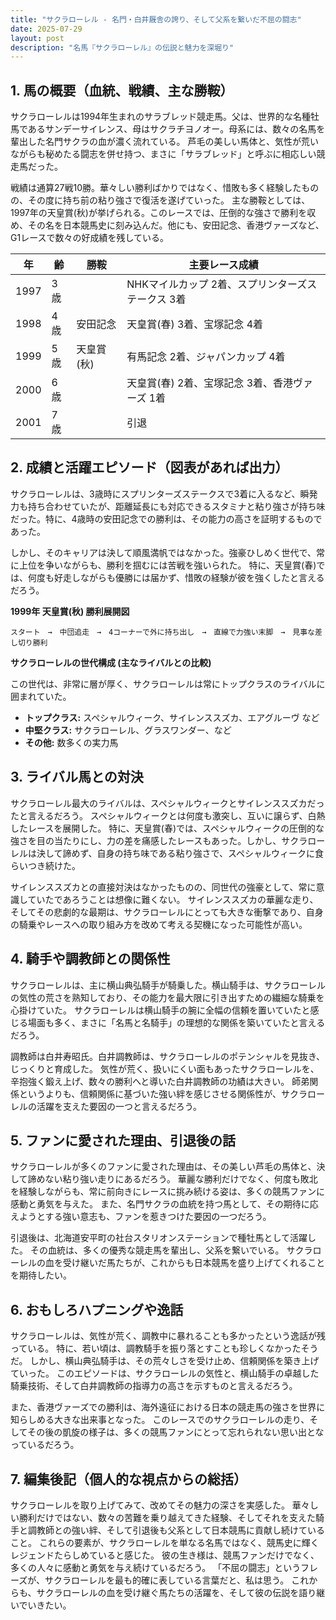 ```yaml
---
title: "サクラローレル - 名門・白井厩舎の誇り、そして父系を繋いだ不屈の闘志"
date: 2025-07-29
layout: post
description: "名馬『サクラローレル』の伝説と魅力を深堀り"
---
```


## 1. 馬の概要（血統、戦績、主な勝鞍）

サクラローレルは1994年生まれのサラブレッド競走馬。父は、世界的な名種牡馬であるサンデーサイレンス、母はサクラチヨノオー。母系には、数々の名馬を輩出した名門サクラの血が濃く流れている。  芦毛の美しい馬体と、気性が荒いながらも秘めたる闘志を併せ持つ、まさに「サラブレッド」と呼ぶに相応しい競走馬だった。

戦績は通算27戦10勝。華々しい勝利ばかりではなく、惜敗も多く経験したものの、その度に持ち前の粘り強さで復活を遂げていった。  主な勝鞍としては、1997年の天皇賞(秋)が挙げられる。このレースでは、圧倒的な強さで勝利を収め、その名を日本競馬史に刻み込んだ。他にも、安田記念、香港ヴァーズなど、G1レースで数々の好成績を残している。

| 年 | 齢 | 勝鞍 | 主要レース成績 |
|---|---|---|---|
| 1997 | 3歳 |  |  NHKマイルカップ 2着、スプリンターズステークス 3着 |
| 1998 | 4歳 | 安田記念 | 天皇賞(春) 3着、宝塚記念 4着 |
| 1999 | 5歳 | 天皇賞(秋) |  有馬記念 2着、ジャパンカップ 4着 |
| 2000 | 6歳 |  |  天皇賞(春) 2着、宝塚記念 3着、香港ヴァーズ 1着 |
| 2001 | 7歳 |  |  引退 |


## 2. 成績と活躍エピソード（図表があれば出力）

サクラローレルは、3歳時にスプリンターズステークスで3着に入るなど、瞬発力も持ち合わせていたが、距離延長にも対応できるスタミナと粘り強さが持ち味だった。特に、4歳時の安田記念での勝利は、その能力の高さを証明するものであった。

しかし、そのキャリアは決して順風満帆ではなかった。強豪ひしめく世代で、常に上位を争いながらも、勝利を掴むには苦戦を強いられた。  特に、天皇賞(春)では、何度も好走しながらも優勝には届かず、惜敗の経験が彼を強くしたと言えるだろう。

**1999年 天皇賞(秋) 勝利展開図**

```
スタート　→　中団追走　→　4コーナーで外に持ち出し　→　直線で力強い末脚　→　見事な差し切り勝利
```

**サクラローレルの世代構成 (主なライバルとの比較)**

この世代は、非常に層が厚く、サクラローレルは常にトップクラスのライバルに囲まれていた。

* **トップクラス:**  スペシャルウィーク、サイレンススズカ、エアグルーヴ など
* **中堅クラス:** サクラローレル、グラスワンダー、など
* **その他:** 数多くの実力馬


## 3. ライバル馬との対決

サクラローレル最大のライバルは、スペシャルウィークとサイレンススズカだったと言えるだろう。 スペシャルウィークとは何度も激突し、互いに譲らず、白熱したレースを展開した。  特に、天皇賞(春)では、スペシャルウィークの圧倒的な強さを目の当たりにし、力の差を痛感したレースもあった。しかし、サクラローレルは決して諦めず、自身の持ち味である粘り強さで、スペシャルウィークに食らいつき続けた。

サイレンススズカとの直接対決はなかったものの、同世代の強豪として、常に意識していたであろうことは想像に難くない。  サイレンススズカの華麗な走り、そしてその悲劇的な最期は、サクラローレルにとっても大きな衝撃であり、自身の騎乗やレースへの取り組み方を改めて考える契機になった可能性が高い。


## 4. 騎手や調教師との関係性

サクラローレルは、主に横山典弘騎手が騎乗した。横山騎手は、サクラローレルの気性の荒さを熟知しており、その能力を最大限に引き出すための繊細な騎乗を心掛けていた。  サクラローレルは横山騎手の腕に全幅の信頼を置いていたと感じる場面も多く、まさに「名馬と名騎手」の理想的な関係を築いていたと言えるだろう。

調教師は白井寿昭氏。白井調教師は、サクラローレルのポテンシャルを見抜き、じっくりと育成した。  気性が荒く、扱いにくい面もあったサクラローレルを、辛抱強く鍛え上げ、数々の勝利へと導いた白井調教師の功績は大きい。  師弟関係というよりも、信頼関係に基づいた強い絆を感じさせる関係性が、サクラローレルの活躍を支えた要因の一つと言えるだろう。


## 5. ファンに愛された理由、引退後の話

サクラローレルが多くのファンに愛された理由は、その美しい芦毛の馬体と、決して諦めない粘り強い走りにあるだろう。  華麗な勝利だけでなく、何度も敗北を経験しながらも、常に前向きにレースに挑み続ける姿は、多くの競馬ファンに感動と勇気を与えた。  また、名門サクラの血統を持つ馬として、その期待に応えようとする強い意志も、ファンを惹きつけた要因の一つだろう。

引退後は、北海道安平町の社台スタリオンステーションで種牡馬として活躍した。  その血統は、多くの優秀な競走馬を輩出し、父系を繋いでいる。  サクラローレルの血を受け継いだ馬たちが、これからも日本競馬を盛り上げてくれることを期待したい。


## 6. おもしろハプニングや逸話

サクラローレルは、気性が荒く、調教中に暴れることも多かったという逸話が残っている。  特に、若い頃は、調教騎手を振り落とすことも珍しくなかったそうだ。  しかし、横山典弘騎手は、その荒々しさを受け止め、信頼関係を築き上げていった。  このエピソードは、サクラローレルの気性と、横山騎手の卓越した騎乗技術、そして白井調教師の指導力の高さを示すものと言えるだろう。

また、香港ヴァーズでの勝利は、海外遠征における日本の競走馬の強さを世界に知らしめる大きな出来事となった。  このレースでのサクラローレルの走り、そしてその後の凱旋の様子は、多くの競馬ファンにとって忘れられない思い出となっているだろう。


## 7. 編集後記（個人的な視点からの総括）

サクラローレルを取り上げてみて、改めてその魅力の深さを実感した。  華々しい勝利だけではない、数々の苦難を乗り越えてきた経験、そしてそれを支えた騎手と調教師との強い絆、そして引退後も父系として日本競馬に貢献し続けていること。  これらの要素が、サクラローレルを単なる名馬ではなく、競馬史に輝くレジェンドたらしめていると感じた。  彼の生き様は、競馬ファンだけでなく、多くの人々に感動と勇気を与え続けているだろう。  「不屈の闘志」というフレーズが、サクラローレルを最も的確に表している言葉だと、私は思う。  これからも、サクラローレルの血を受け継ぐ馬たちの活躍を、そして彼の伝説を語り継いでいきたい。

